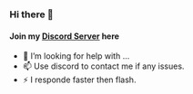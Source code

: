 ### Hi there 👋

#### Join my [Discord Server](https://discord.gg/fy8qtMSdFY) here

- 🤔 I’m looking for help with ...
- 📫 Use discord to contact me if any issues.
- ⚡ I responde faster then flash.
